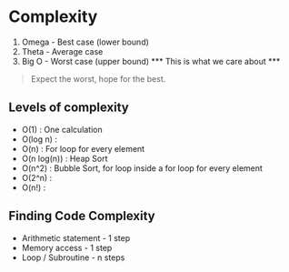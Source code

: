 # Complexity

1. Omega - Best case (lower bound)
2. Theta - Average case
3. Big O - Worst case (upper bound) *** This is what we care about ***

> Expect the worst, hope for the best.

## Levels of complexity

- O(1)          : One calculation
- O(log n)      : 
- O(n)          : For loop for every element
- O(n log(n))   : Heap Sort
- O(n^2)        : Bubble Sort, for loop inside a for loop for every element
- O(2^n)        : 
- O(n!)         :

## Finding Code Complexity

- Arithmetic statement - 1 step
- Memory access - 1 step
- Loop / Subroutine - n steps

